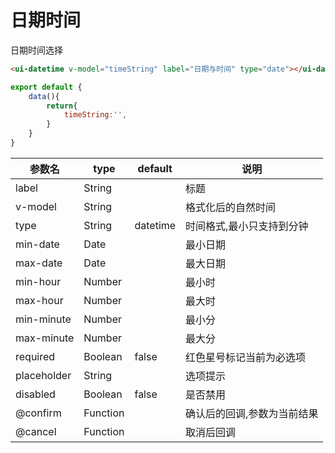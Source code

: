 # 日期时间
日期时间选择


```html
<ui-datetime v-model="timeString" label="日期与时间" type="date"></ui-datetime>
```

```js
export default {
    data(){
        return{
            timeString:'',
        }
    }
}
```

参数名      |  type    | default  |  说明
------------|----------|----------|----------
label       | String   |          |  标题
v-model     | String   |          |  格式化后的自然时间
type        | String   | datetime |  时间格式,最小只支持到分钟
min-date    | Date     |          |  最小日期
max-date    | Date     |          |  最大日期
min-hour    | Number   |          |  最小时
max-hour    | Number   |          |  最大时
min-minute  | Number   |          |  最小分
max-minute  | Number   |          |  最大分
required    | Boolean  | false    |  红色星号标记当前为必选项
placeholder | String   |          |  选项提示
disabled    | Boolean  | false    |  是否禁用
@confirm    | Function |          |  确认后的回调,参数为当前结果
@cancel     | Function |          |  取消后回调

